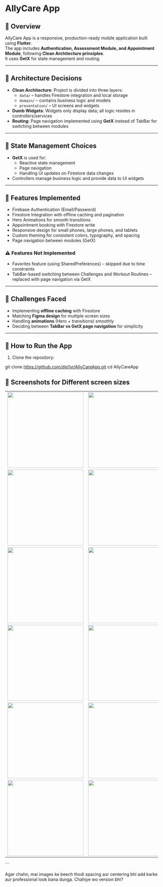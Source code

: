 # AllyCare App

## 📌 Overview
AllyCare App is a responsive, production-ready mobile application built using **Flutter**.  
The app includes **Authentication, Assessment Module, and Appointment Module**, following **Clean Architecture principles**.  
It uses **GetX** for state management and routing.

---

## 📌 Architecture Decisions
- **Clean Architecture**: Project is divided into three layers:
  - `data/` – handles Firestore integration and local storage
  - `domain/` – contains business logic and models
  - `presentation/` – UI screens and widgets
- **Dumb Widgets**: Widgets only display data; all logic resides in controllers/services
- **Routing**: Page navigation implemented using **GetX** instead of TabBar for switching between modules

---

## 📌 State Management Choices
- **GetX** is used for:
  - Reactive state management
  - Page navigation
  - Handling UI updates on Firestore data changes
- Controllers manage business logic and provide data to UI widgets

---

## 📌 Features Implemented
- Firebase Authentication (Email/Password)
- Firestore Integration with offline caching and pagination
- Hero Animations for smooth transitions
- Appointment booking with Firestore write
- Responsive design for small phones, large phones, and tablets
- Custom theming for consistent colors, typography, and spacing
- Page navigation between modules (GetX)

### ⚠️ Features Not Implemented
- Favorites feature (using SharedPreferences) – skipped due to time constraints
- TabBar-based switching between Challenges and Workout Routines – replaced with page navigation via GetX

---

## 📌 Challenges Faced
- Implementing **offline caching** with Firestore  
- Matching **Figma design** for multiple screen sizes  
- Handling **animations** (Hero + transitions) smoothly  
- Deciding between **TabBar vs GetX page navigation** for simplicity  

---

## 📌 How to Run the App
1. Clone the repository:

git clone https://github.com/dip1vr/AllyCareApp.git
cd AllyCareApp

## 📌 Screenshots for Different screen sizes

<table> <tr> <td><img width="250" src="https://github.com/user-attachments/assets/b5d0063e-19e9-40c1-beed-9d3d5a0be8b7" /></td> <td><img width="250" src="https://github.com/user-attachments/assets/d6f211c6-eece-462c-b835-8b8f033aa975" /></td> <td><img width="250" src="https://github.com/user-attachments/assets/03859f6b-bbe2-4c15-8213-f4408dbc466b" /></td> </tr> <tr> <td><img width="250" src="https://github.com/user-attachments/assets/10ce41ea-b416-4f0c-86f9-58ade0eb36fd" /></td> <td><img width="250" src="https://github.com/user-attachments/assets/039fb25f-bd91-47f9-9ae2-842bedb41689" /></td> <td><img width="250" src="https://github.com/user-attachments/assets/a859c9c7-1395-4773-b9ad-92ff61bf2187" /></td> </tr> <tr> <td><img width="250" src="https://github.com/user-attachments/assets/bf49e28c-8bf6-4fac-8e0a-9d2f33ca7543" /></td> <td><img width="250" src="https://github.com/user-attachments/assets/5014bc7e-755d-4a13-8117-5a96fc273205" /></td> <td><img width="250" src="https://github.com/user-attachments/assets/1e86bfc6-33d6-4089-8265-5345cf0cbebe" /></td> </tr> <tr> <td><img width="250" src="https://github.com/user-attachments/assets/cc7c51ee-420a-4ab0-be02-5c3ed00d5c95" /></td> <td><img width="250" src="https://github.com/user-attachments/assets/b499ced5-b0d4-487e-9425-c779ee17fc98" /></td> <td><img width="250" src="https://github.com/user-attachments/assets/25b268fe-da45-4ad4-8830-6c302bca8fec" /></td> </tr> <tr> <td><img width="250" src="https://github.com/user-attachments/assets/390cf4d7-8e63-49f4-8324-b960f2893e95" /></td> <td><img width="250" src="https://github.com/user-attachments/assets/87ed4720-77d5-4ca3-a082-ed182ae23966" /></td> <td><img width="250" src="https://github.com/user-attachments/assets/c54e587d-bb10-4f6b-9dd7-1f74b8dc2ed7" /></td> </tr> <tr> <td><img width="250" src="https://github.com/user-attachments/assets/d087d6f4-65d7-4e3d-8770-d0ca163f1dfe" /></td> <td><img width="250" src="https://github.com/user-attachments/assets/a6023264-72b6-4a20-a1d8-da50eaeddda5" /></td> <td><img width="250" src="https://github.com/user-attachments/assets/5f324f7e-3130-4b05-9059-5d163433662a" /></td> </tr> </table> ```

Agar chaho, mai images ke beech thodi spacing aur centering bhi add karke aur professional look bana dunga.
Chahiye wo version bhi?
